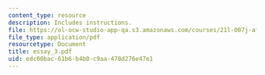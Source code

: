 ```yaml
---
content_type: resource
description: Includes instructions.
file: https://ol-ocw-studio-app-qa.s3.amazonaws.com/courses/21l-007j-after-columbus-fall-2003/edc00bac61b6b4b0c9aa478d276e47e1_essay_3.pdf
file_type: application/pdf
resourcetype: Document
title: essay_3.pdf
uid: edc00bac-61b6-b4b0-c9aa-478d276e47e1
---
```

